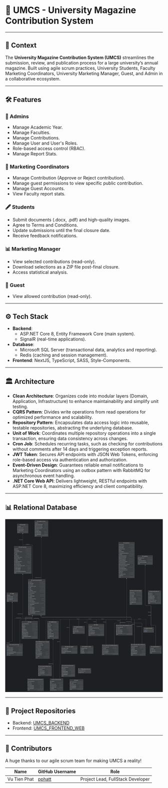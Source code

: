 ﻿# 📖 UMCS - University Magazine Contribution System

---

## 🌟 Context

The **University Magazine Contribution System (UMCS)** streamlines the submission, review, and publication process for a large university’s annual magazine. Built using agile scrum practices, University Students, Faculty Marketing Coordinators, University Marketing Manager, Guest, and Admin in a collaborative ecosystem.

---

## 🛠️ Features

### 🏢 Admins
- Manage Academic Year.
- Manage Faculties.
- Manage Contributions.
- Manage User and User's Roles.
- Role-based access control (RBAC).
- Manage Report Stats.

### 👥 Marketing Coordinators
- Manage Contribution (Approve or Reject contribution).
- Manage guest permissions to view specific public contribution.
- Manage Guest Accounts.
- View Faculty report stats.

### 🖋️ Students
- Submit documents (.docx, .pdf) and high-quality images.
- Agree to Terms and Conditions.
- Update submissions until the final closure date.
- Receive feedback notifications.

### 📊 Marketing Manager
- View selected contributions (read-only).
- Download selections as a ZIP file post-final closure.
- Access statistical analysis.

### 👤 Guest
- View allowed contribution (read-only).

---

## ⚙️ Tech Stack

- **Backend**:
    - ASP.NET Core 8, Entity Framework Core (main system).
    - SignalR (real-time applications).
- **Database**: 
    - Microsoft SQL Server (transactional data, analytics and reporting).
    - Redis (caching and session management).
- **Frontend**: NextJS, TypeScript, SASS, Style-Components.

---

## 🏛️ Architecture

- **Clean Architecture**: Organizes code into modular layers (Domain, Application, Infrastructure) to enhance maintainability and simplify unit testing.
- **CQRS Pattern**: Divides write operations from read operations for optimized performance and scalability.
- **Repository Pattern**: Encapsulates data access logic into reusable, testable repositories, abstracting the underlying database.
- **Unit of Work**: Coordinates multiple repository operations into a single transaction, ensuring data consistency across changes.
- **Cron Job**: Schedules recurring tasks, such as checking for contributions without comments after 14 days and triggering exception reports.
- **JWT Token**: Secures API endpoints with JSON Web Tokens, enforcing role-based access via authentication and authorization.
- **Event-Driven Design**: Guarantees reliable email notifications to Marketing Coordinators using an outbox pattern with RabbitMQ for asynchronous event handling.
- **.NET Core Web API**: Delivers lightweight, RESTful endpoints with ASP.NET Core 8, maximizing efficiency and client compatibility.

---

## 📊 Relational Database

![Relational Database Diagram](./Assets/Images/RelationalDB.png)

---

## 📂 Project Repositories

- Backend: [UMCS_BACKEND](https://github.com/pphatt/enterprise-web-software-development)
- Frontend: [UMCS_FRONTEND_WEB](https://github.com/pphatt/UMCS_FRONTEND_WEB)

---

## 🤝 Contributors

A huge thanks to our agile scrum team for making UMCS a reality!

| Name         | GitHub Username                     | Role                               |
|--------------|-------------------------------------|------------------------------------|
| Vu Tien Phat | [pphatt](https://github.com/pphatt) | Project Lead, FullStack  Developer |
